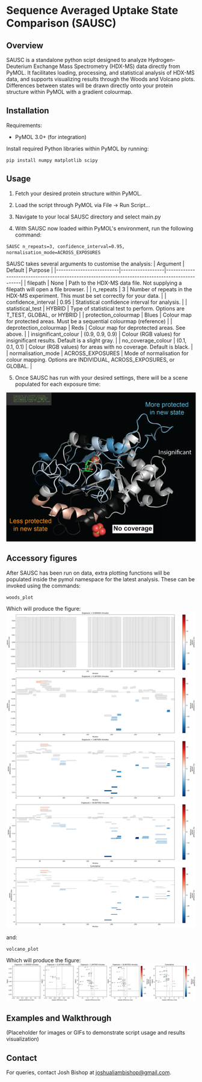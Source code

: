 # Sequence Averaged Uptake State Comparison (SAUSC)

## Overview

SAUSC is a standalone python scipt designed to analyze Hydrogen-Deuterium Exchange Mass Spectrometry (HDX-MS) data directly from PyMOL. It facilitates loading, processing, and statistical analysis of HDX-MS data, and supports visualizing results through the Woods and Volcano plots. Differences between states will be drawn directly onto your protein structure within PyMOL with a gradient colourmap.

## Installation

Requirements:
- PyMOL 3.0+ (for integration)

Install required Python libraries within PyMOL by running:
```
pip install numpy matplotlib scipy
```

## Usage
1. Fetch your desired protein structure within PyMOL.

2. Load the script through PyMOL via File -> Run Script...

3. Navigate to your local SAUSC directory and select main.py

4. With SAUSC now loaded within PyMOL's environment, run the following command:
```
SAUSC n_repeats=3, confidence_interval=0.95, normalisation_mode=ACROSS_EXPOSURES
```
SAUSC takes several arguments to customise the analysis:
| Argument                 | Default          | Purpose                                                                                        |
|--------------------------|------------------|------------------------------------------------------------------------------------------------|
| filepath                 | None             | Path to the HDX-MS data file. Not supplying a filepath will open a file browser.               |
| n_repeats                | 3                | Number of repeats in the HDX-MS experiment. This must be set correctly for your data.          |
| confidence_interval      | 0.95             | Statistical confidence interval for analysis.                                                  |
| statistical_test         | HYBRID           | Type of statistical test to perform. Options are T_TEST, GLOBAL, or HYBRID                     |
| protection_colourmap     | Blues            | Colour map for protected areas. Must be a sequential colourmap (reference)                     |
| deprotection_colourmap   | Reds             | Colour map for deprotected areas. See above.                                                   |
| insignificant_colour     | (0.9, 0.9, 0.9)  | Colour (RGB values) for insignificant results. Default is a slight gray.                       |
| no_coverage_colour       | (0.1, 0.1, 0.1)  | Colour (RGB values) for areas with no coverage. Default is black.                              |
| normalisation_mode       | ACROSS_EXPOSURES | Mode of normalisation for colour mapping. Options are INDIVIDUAL, ACROSS_EXPOSURES, or GLOBAL. |


5. Once SAUSC has run with your desired settings, there will be a scene populated for each exposure time:

![Screenshot](for_readme/example_structure_1bk0.png "Example of coloured structure.")

## Accessory figures

After SAUSC has been run on data, extra plotting functions will be populated inside the pymol namespace for the latest analysis.
These can be invoked using the commands:

```
woods_plot
```

Which will produce the figure:
![Screenshot](for_readme/example_woods_plot_1bk0.png "Example of woods plot.")

and:

```
volcano_plot
```

Which will produce the figure:
![Screenshot](for_readme/example_volcano_plot_1bk0.png "Example of volcano plot.")


## Examples and Walkthrough

(Placeholder for images or GIFs to demonstrate script usage and results visualization)


## Contact
For queries, contact Josh Bishop at joshualiambishop@gmail.com.
